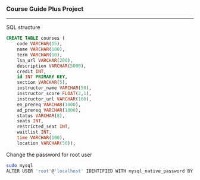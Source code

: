 ### Course  Guide Plus Project

---
SQL structure

```sql
CREATE TABLE courses (
    code VARCHAR(15),
    name VARCHAR(100),
    term VARCHAR(10),
    lsa_url VARCHAR(200),
    description VARCHAR(5000), 
    credit INT, 
    id INT PRIMARY KEY, 
    section VARCHAR(5),
    instructor_name VARCHAR(50), 
    instructor_score FLOAT(2,1), 
    instructor_url VARCHAR(100), 
    en_prereq VARCHAR(1000), 
    ad_prereq VARCHAR(1000), 
    status VARCHAR(8), 
    seats INT, 
    restricted_seat INT,
    waitlist INT, 
    time VARCHAR(100), 
    location VARCHAR(50));
```
Change the password for root user
```bash
sudo mysql
ALTER USER 'root'@'localhost' IDENTIFIED WITH mysql_native_password BY '';
```




